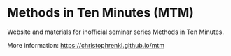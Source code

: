 # Methods in Ten Minutes (MTM)

Website and materials for inofficial seminar series Methods in Ten Minutes.

More information: https://christophrenkl.github.io/mtm
